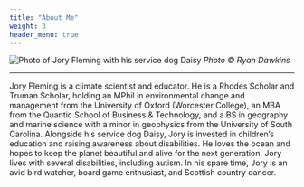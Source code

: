 ```yaml
---
title: "About Me"
weight: 3
header_menu: true
---
```


![Photo of Jory Fleming with his service dog Daisy](images/me.jpg)
*Photo © Ryan Dawkins*

---

Jory Fleming is a climate scientist and educator. He is a Rhodes Scholar and Truman Scholar, holding an MPhil in environmental change and management from the University of Oxford (Worcester College), an MBA from the Quantic School of Business & Technology, and a BS in geography and marine science with a minor in geophysics from the University of South Carolina. Alongside his service dog Daisy, Jory is invested in children’s education and raising awareness about disabilities. He loves the ocean and hopes to keep the planet beautiful and alive for the next generation. Jory lives with several disabilities, including autism. In his spare time, Jory is an avid bird watcher, board game enthusiast, and Scottish country dancer.
